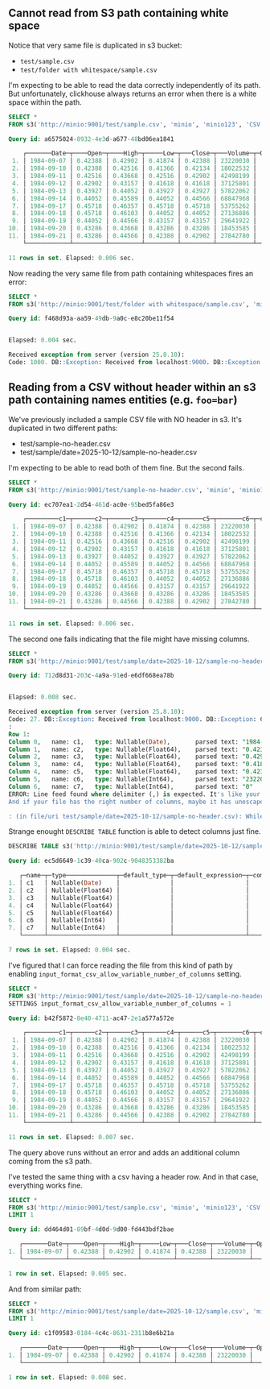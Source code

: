 ## Cannot read from S3 path containing white space

Notice that very same file is duplicated in s3 bucket:
- `test/sample.csv`
- `test/folder with whitespace/sample.csv`

I'm expecting to be able to read the data correctly independently of its path. But unfortunately, clickhouse always returns an error when there is a white space within the path. 

```sql
SELECT *
FROM s3('http://minio:9001/test/sample.csv', 'minio', 'minio123', 'CSV')

Query id: a6575024-8932-4e3d-a677-48bd06ea1841

    ┌───────Date─┬────Open─┬────High─┬─────Low─┬───Close─┬───Volume─┬─OpenInt─┐
 1. │ 1984-09-07 │ 0.42388 │ 0.42902 │ 0.41874 │ 0.42388 │ 23220030 │       0 │
 2. │ 1984-09-10 │ 0.42388 │ 0.42516 │ 0.41366 │ 0.42134 │ 18022532 │       0 │
 3. │ 1984-09-11 │ 0.42516 │ 0.43668 │ 0.42516 │ 0.42902 │ 42498199 │       0 │
 4. │ 1984-09-12 │ 0.42902 │ 0.43157 │ 0.41618 │ 0.41618 │ 37125801 │       0 │
 5. │ 1984-09-13 │ 0.43927 │ 0.44052 │ 0.43927 │ 0.43927 │ 57822062 │       0 │
 6. │ 1984-09-14 │ 0.44052 │ 0.45589 │ 0.44052 │ 0.44566 │ 68847968 │       0 │
 7. │ 1984-09-17 │ 0.45718 │ 0.46357 │ 0.45718 │ 0.45718 │ 53755262 │       0 │
 8. │ 1984-09-18 │ 0.45718 │ 0.46103 │ 0.44052 │ 0.44052 │ 27136886 │       0 │
 9. │ 1984-09-19 │ 0.44052 │ 0.44566 │ 0.43157 │ 0.43157 │ 29641922 │       0 │
10. │ 1984-09-20 │ 0.43286 │ 0.43668 │ 0.43286 │ 0.43286 │ 18453585 │       0 │
11. │ 1984-09-21 │ 0.43286 │ 0.44566 │ 0.42388 │ 0.42902 │ 27842780 │       0 │
    └────────────┴─────────┴─────────┴─────────┴─────────┴──────────┴─────────┘

11 rows in set. Elapsed: 0.006 sec. 
```

Now reading the very same file from path containing whitespaces fires an error:

```sql
SELECT *
FROM s3('http://minio:9001/test/folder with whitespace/sample.csv', 'minio', 'minio123', 'CSV')

Query id: f468d93a-aa59-49db-9a0c-e8c20be11f54


Elapsed: 0.004 sec. 

Received exception from server (version 25.8.10):
Code: 1000. DB::Exception: Received from localhost:9000. DB::Exception: Bad URI syntax: URI contains invalid characters. (POCO_EXCEPTION)
```

## Reading from a CSV without header within an s3 path containing names entities (e.g. `foo=bar`)

We've previously included a sample CSV file with NO header in s3. It's duplicated in two different paths:
- test/sample-no-header.csv
- test/sample/date=2025-10-12/sample-no-header.csv

I'm expecting to be able to read both of them fine. But the second fails. 

```sql
SELECT *
FROM s3('http://minio:9001/test/sample-no-header.csv', 'minio', 'minio123', 'CSV')

Query id: ec707ea1-2d54-461d-ac0e-95bed5fa86e3

    ┌─────────c1─┬──────c2─┬──────c3─┬──────c4─┬──────c5─┬───────c6─┬─c7─┐
 1. │ 1984-09-07 │ 0.42388 │ 0.42902 │ 0.41874 │ 0.42388 │ 23220030 │  0 │
 2. │ 1984-09-10 │ 0.42388 │ 0.42516 │ 0.41366 │ 0.42134 │ 18022532 │  0 │
 3. │ 1984-09-11 │ 0.42516 │ 0.43668 │ 0.42516 │ 0.42902 │ 42498199 │  0 │
 4. │ 1984-09-12 │ 0.42902 │ 0.43157 │ 0.41618 │ 0.41618 │ 37125801 │  0 │
 5. │ 1984-09-13 │ 0.43927 │ 0.44052 │ 0.43927 │ 0.43927 │ 57822062 │  0 │
 6. │ 1984-09-14 │ 0.44052 │ 0.45589 │ 0.44052 │ 0.44566 │ 68847968 │  0 │
 7. │ 1984-09-17 │ 0.45718 │ 0.46357 │ 0.45718 │ 0.45718 │ 53755262 │  0 │
 8. │ 1984-09-18 │ 0.45718 │ 0.46103 │ 0.44052 │ 0.44052 │ 27136886 │  0 │
 9. │ 1984-09-19 │ 0.44052 │ 0.44566 │ 0.43157 │ 0.43157 │ 29641922 │  0 │
10. │ 1984-09-20 │ 0.43286 │ 0.43668 │ 0.43286 │ 0.43286 │ 18453585 │  0 │
11. │ 1984-09-21 │ 0.43286 │ 0.44566 │ 0.42388 │ 0.42902 │ 27842780 │  0 │
    └────────────┴─────────┴─────────┴─────────┴─────────┴──────────┴────┘

11 rows in set. Elapsed: 0.006 sec. 
```

The second one fails indicating that the file might have missing columns. 

```sql
SELECT *
FROM s3('http://minio:9001/test/sample/date=2025-10-12/sample-no-header.csv', 'minio', 'minio123', 'CSV')

Query id: 712d8d31-203c-4a9a-91ed-e6df668ea78b


Elapsed: 0.008 sec. 

Received exception from server (version 25.8.10):
Code: 27. DB::Exception: Received from localhost:9000. DB::Exception: Cannot parse input: expected ',' before: '\n1984-09-10,0.42388,0.42516,0.41366,0.42134,18022532,0\n1984-09-11,0.42516,0.43668,0.42516,0.42902,42498199,0\n1984-09-12,0.42902,0.43157,0.41618,0.41618,37125801': (at row 1)
: 
Row 1:
Column 0,   name: c1,   type: Nullable(Date),       parsed text: "1984-09-07"
Column 1,   name: c2,   type: Nullable(Float64),    parsed text: "0.42388"
Column 2,   name: c3,   type: Nullable(Float64),    parsed text: "0.42902"
Column 3,   name: c4,   type: Nullable(Float64),    parsed text: "0.41874"
Column 4,   name: c5,   type: Nullable(Float64),    parsed text: "0.42388"
Column 5,   name: c6,   type: Nullable(Int64),      parsed text: "23220030"
Column 6,   name: c7,   type: Nullable(Int64),      parsed text: "0"
ERROR: Line feed found where delimiter (,) is expected. It's like your file has less columns than expected.
And if your file has the right number of columns, maybe it has unescaped quotes in values.

: (in file/uri test/sample/date=2025-10-12/sample-no-header.csv): While executing ParallelParsingBlockInputFormat: While executing ReadFromObjectStorage. (CANNOT_PARSE_INPUT_ASSERTION_FAILED)
```

Strange enought `DESCRIBE TABLE` function is able to detect columns just fine. 
```sql
DESCRIBE TABLE s3('http://minio:9001/test/sample/date=2025-10-12/sample-no-header.csv', 'minio', 'minio123', 'CSV')

Query id: ec5d6649-1c39-40ca-902c-9048353382ba

   ┌─name─┬─type──────────────┬─default_type─┬─default_expression─┬─comment─┬─codec_expression─┬─ttl_expression─┐
1. │ c1   │ Nullable(Date)    │              │                    │         │                  │                │
2. │ c2   │ Nullable(Float64) │              │                    │         │                  │                │
3. │ c3   │ Nullable(Float64) │              │                    │         │                  │                │
4. │ c4   │ Nullable(Float64) │              │                    │         │                  │                │
5. │ c5   │ Nullable(Float64) │              │                    │         │                  │                │
6. │ c6   │ Nullable(Int64)   │              │                    │         │                  │                │
7. │ c7   │ Nullable(Int64)   │              │                    │         │                  │                │
   └──────┴───────────────────┴──────────────┴────────────────────┴─────────┴──────────────────┴────────────────┘

7 rows in set. Elapsed: 0.004 sec. 
```

I've figured that I can force reading the file from this kind of path by enabling `input_format_csv_allow_variable_number_of_columns` setting. 

```sql
SELECT *
FROM s3('http://minio:9001/test/sample/date=2025-10-12/sample-no-header.csv', 'minio', 'minio123', 'CSV')
SETTINGS input_format_csv_allow_variable_number_of_columns = 1

Query id: b42f5872-8e40-4711-ac47-2e1a577a572e

    ┌─────────c1─┬──────c2─┬──────c3─┬──────c4─┬──────c5─┬───────c6─┬─c7─┬───────date─┐
 1. │ 1984-09-07 │ 0.42388 │ 0.42902 │ 0.41874 │ 0.42388 │ 23220030 │  0 │ 2025-10-12 │
 2. │ 1984-09-10 │ 0.42388 │ 0.42516 │ 0.41366 │ 0.42134 │ 18022532 │  0 │ 2025-10-12 │
 3. │ 1984-09-11 │ 0.42516 │ 0.43668 │ 0.42516 │ 0.42902 │ 42498199 │  0 │ 2025-10-12 │
 4. │ 1984-09-12 │ 0.42902 │ 0.43157 │ 0.41618 │ 0.41618 │ 37125801 │  0 │ 2025-10-12 │
 5. │ 1984-09-13 │ 0.43927 │ 0.44052 │ 0.43927 │ 0.43927 │ 57822062 │  0 │ 2025-10-12 │
 6. │ 1984-09-14 │ 0.44052 │ 0.45589 │ 0.44052 │ 0.44566 │ 68847968 │  0 │ 2025-10-12 │
 7. │ 1984-09-17 │ 0.45718 │ 0.46357 │ 0.45718 │ 0.45718 │ 53755262 │  0 │ 2025-10-12 │
 8. │ 1984-09-18 │ 0.45718 │ 0.46103 │ 0.44052 │ 0.44052 │ 27136886 │  0 │ 2025-10-12 │
 9. │ 1984-09-19 │ 0.44052 │ 0.44566 │ 0.43157 │ 0.43157 │ 29641922 │  0 │ 2025-10-12 │
10. │ 1984-09-20 │ 0.43286 │ 0.43668 │ 0.43286 │ 0.43286 │ 18453585 │  0 │ 2025-10-12 │
11. │ 1984-09-21 │ 0.43286 │ 0.44566 │ 0.42388 │ 0.42902 │ 27842780 │  0 │ 2025-10-12 │
    └────────────┴─────────┴─────────┴─────────┴─────────┴──────────┴────┴────────────┘

11 rows in set. Elapsed: 0.007 sec. 
```
The query above runs without an error and adds an additional column coming from the s3 path. 

I've tested the same thing with a csv having a header row. And in that case, everything works fine. 

```sql
SELECT *
FROM s3('http://minio:9001/test/sample.csv', 'minio', 'minio123', 'CSV')
LIMIT 1

Query id: dd464d01-89bf-4d0d-9d00-fd443bdf2bae

   ┌───────Date─┬────Open─┬────High─┬─────Low─┬───Close─┬───Volume─┬─OpenInt─┐
1. │ 1984-09-07 │ 0.42388 │ 0.42902 │ 0.41874 │ 0.42388 │ 23220030 │       0 │
   └────────────┴─────────┴─────────┴─────────┴─────────┴──────────┴─────────┘

1 row in set. Elapsed: 0.005 sec. 
```

And from similar path:

```sql
SELECT *
FROM s3('http://minio:9001/test/sample/date=2025-10-12/sample.csv', 'minio', 'minio123', 'CSV')
LIMIT 1

Query id: c1f09583-0184-4c4c-8631-2311b8e6b21a

   ┌───────Date─┬────Open─┬────High─┬─────Low─┬───Close─┬───Volume─┬─OpenInt─┬───────date─┐
1. │ 1984-09-07 │ 0.42388 │ 0.42902 │ 0.41874 │ 0.42388 │ 23220030 │       0 │ 2025-10-12 │
   └────────────┴─────────┴─────────┴─────────┴─────────┴──────────┴─────────┴────────────┘

1 row in set. Elapsed: 0.008 sec. 

```
